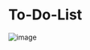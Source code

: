 # To-Do-List
![image](https://github.com/srajiv9496/To-Do-List/assets/96896366/58c0e546-ed6b-4b9f-9155-5a1bc53089eb)
